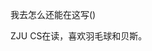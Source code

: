 我去怎么还能在这写()

ZJU CS在读，喜欢羽毛球和贝斯。

<!---
codevegitable/codevegitable is a ✨ special ✨ repository because its `README.md` (this file) appears on your GitHub profile.
You can click the Preview link to take a look at your changes.
--->
